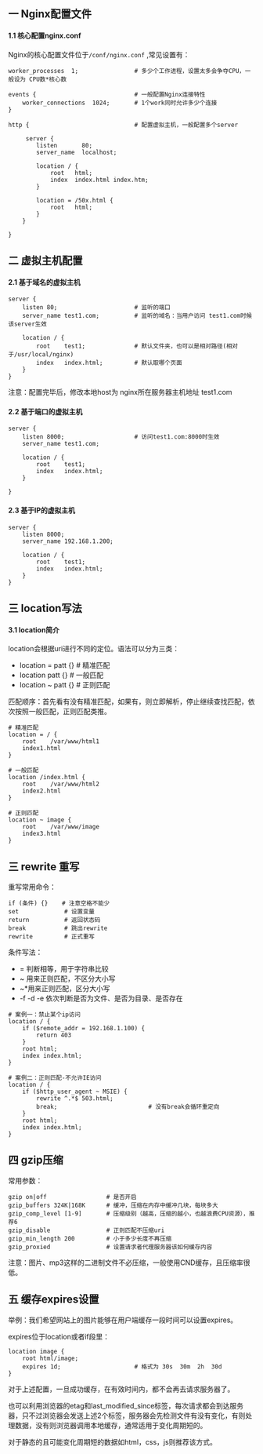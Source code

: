## 一 Nginx配置文件

#### 1.1 核心配置nginx.conf

Nginx的核心配置文件位于`/conf/nginx.conf` ,常见设置有：

```
worker_processes  1;                # 多少个工作进程，设置太多会争夺CPU，一般设为 CPU数*核心数

events {                            # 一般配置Nginx连接特性
    worker_connections  1024;       # 1个work同时允许多少个连接
}

http {                              # 配置虚拟主机，一般配置多个server

     server {
        listen       80;
        server_name  localhost;

        location / {
            root   html;
            index  index.html index.htm;
        }

        location = /50x.html {
            root   html;
        }
    }

}
```

## 二 虚拟主机配置

#### 2.1 基于域名的虚拟主机

```
server {
    listen 80;                      # 监听的端口
    server_name test1.com;          # 监听的域名：当用户访问 test1.com时候该server生效

    location / {
        root    test1;              # 默认文件夹，也可以是相对路径(相对于/usr/local/nginx)
        index   index.html;         # 默认取哪个页面
    }
}
```

注意：配置完毕后，修改本地host为 nginx所在服务器主机地址 test1.com 

#### 2.2 基于端口的虚拟主机

```
server {
    listen 8000;                    # 访问test1.com:8000时生效
    server_name test1.com;      

    location / {
        root    test1;           
        index   index.html;      
    }

}
```

#### 2.3 基于IP的虚拟主机

```
server {
    listen 8000;                 
    server_name 192.168.1.200;      

    location / {
        root    test1;           
        index   index.html;      
    }
}
```


## 三 location写法

#### 3.1 location简介

location会根据uri进行不同的定位。语法可以分为三类：
- location = patt {}    # 精准匹配
- location patt {}      # 一般匹配
- location  ~ patt {}   # 正则匹配

匹配顺序：首先看有没有精准匹配，如果有，则立即解析，停止继续查找匹配，依次按照一般匹配，正则匹配类推。  

```
# 精准匹配
location = / {
    root    /var/www/html1
    index1.html
}

# 一般匹配
location /index.html {
    root    /var/www/html2
    index2.html
}

# 正则匹配
location ~ image {
    root    /var/www/image
    index3.html
}
```

## 三 rewrite 重写

重写常用命令：
```
if (条件) {}    # 注意空格不能少
set             # 设置变量
return          # 返回状态码
break           # 跳出rewrite
rewrite         # 正式重写
```

条件写法：
- = 判断相等，用于字符串比较
- ~ 用来正则匹配，不区分大小写
- ~*用来正则匹配，区分大小写
- -f -d -e 依次判断是否为文件、是否为目录、是否存在

```
# 案例一：禁止某个ip访问
location / {
    if ($remote_addr = 192.168.1.100) {
        return 403
    }
    root html;
    index index.html;
}

# 案例二：正则匹配-不允许IE访问
location / {
    if ($http_user_agent ~ MSIE) {
        rewrite ^.*$ 503.html;
        break;                          # 没有break会循环重定向
    }
    root html;
    index index.html;
}
```

## 四 gzip压缩

常用参数：
```
gzip on|off                 # 是否开启
gzip_buffers 324K|168K      # 缓冲，压缩在内存中缓冲几块，每块多大
gzip_comp_level [1-9]       # 压缩级别（越高，压缩的越小，也越浪费CPU资源），推荐6
gzip_disable                # 正则匹配不压缩uri
gzip_min_length 200         # 小于多少长度不再压缩
gzip_proxied                # 设置请求者代理服务器该如何缓存内容
```
注意：图片、mp3这样的二进制文件不必压缩，一般使用CND缓存，且压缩率很低。  

## 五 缓存expires设置

举例：我们希望网站上的图片能够在用户端缓存一段时间可以设置expires。  

expires位于location或者if段里：
```
location image {
    root html/image;
    expires 1d;                     # 格式为 30s  30m  2h  30d
}

```
对于上述配置，一旦成功缓存，在有效时间内，都不会再去请求服务器了。

也可以利用浏览器的etag和last_modified_since标签，每次请求都会到达服务器，只不过浏览器会发送上述2个标签，服务器会先检测文件有没有变化，有则处理数据，没有则浏览器调用本地缓存，通常适用于变化周期短的。
 
对于静态的且可能变化周期短的数据如html，css，js则推荐该方式。  

